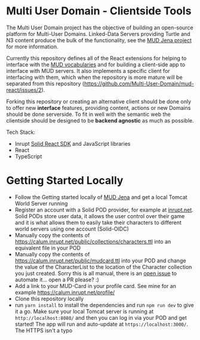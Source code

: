 
# Multi User Domain - Clientside Tools

The Multi User Domain project has the objective of building an open-source platform for Multi-User Domains. Linked-Data Servers providing Turtle and N3 content produce the bulk of the functionality, see the [MUD Jena project](https://github.com/Multi-User-Domain/mud-jena) for more information.

Currently this repository defines all of the React extensions for helping to interface with the [MUD vocabularies](https://github.com/Multi-User-Domain/vocab) and for building a client-side app to interface with MUD servers. It also implements a specific client for interfacing with them, which when the repository is more mature will be separated from this repository (https://github.com/Multi-User-Domain/mud-react/issues/2).

Forking this repository or creating an alternative client should be done only to offer new **interface** features, providing content, actions or new Domains should be done serverside. To fit in well with the semantic web the clientside should be designed to be **backend agnostic** as much as possible.

Tech Stack:

- Inrupt [Solid React SDK](https://github.com/inrupt/solid-ui-react) and JavaScript libraries
- React
- TypeScript

# Getting Started Locally

* Follow the Getting started locally of [MUD Jena](https://github.com/Multi-User-Domain/mud-jena#getting-started-locally) and get a local Tomcat World Server running
* Register an account with a Solid POD provider, for example at [inrupt.net](https://inrupt.net/). Solid PODs store user data, it allows the user control over their game and it is what allows them to easily take their characters to different world servers using one account (Solid-OIDC)
* Manually copy the contents of https://calum.inrupt.net/public/collections/characters.ttl into an equivalent file in your POD
* Manually copy the contents of https://calum.inrupt.net/public/mudcard.ttl into your POD and change the value of the CharacterList to the location of the Character collection you just created. Sorry this is all manual, there is an [open issue](https://github.com/Multi-User-Domain/mud-react/issues/7) to automate it... open a PR please? :)
* Add a link to your MUD-Card in your profile card. See mine for an example https://calum.inrupt.net/profile/
* Clone this repository locally
* run `yarn install` to install the dependencies and run `npm run dev` to give it a go. Make sure your local Tomcat server is running at `http://localhost:8080/` and then you can log in via your POD and get started! The app will run and auto-update at `https://localhost:3000/`. The HTTPS isn't a typo
